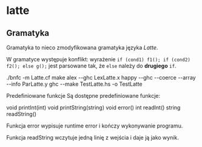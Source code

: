 # latte


## Gramatyka
Gramatyka to nieco zmodyfikowana gramatyka języka *Latte*.

W gramatyce występuje konflikt:
wyrażenie `if (cond1) f1(); if (cond2) f2(); else g();` jest parsowane tak, że `else` należy do __drugiego__ `if`.


./bnfc -m Latte.cf
make
alex --ghc LexLatte.x
happy --ghc --coerce --array --info ParLatte.y
ghc --make TestLatte.hs -o TestLatte


Predefiniowane funkcje
Są dostępne predefiniowane funkcje:

void printInt(int)
void printString(string)
void error()
int readInt()
string readString()

Funkcja error wypisuje runtime error i kończy wykonywanie programu.

Funkcja readString wczytuje jedną linię z wejścia i daje ją jako wynik. 
